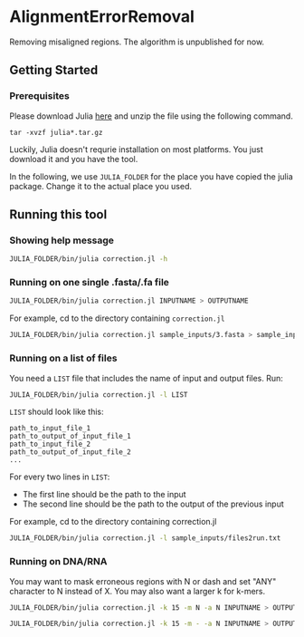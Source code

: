 # AlignmentErrorRemoval

Removing misaligned regions. The algorithm is unpublished for now. 

## Getting Started

### Prerequisites

Please download Julia [here](https://julialang.org/downloads/) and unzip the file using the following command.

```
tar -xvzf julia*.tar.gz
```

Luckily, Julia doesn't requrie installation on most platforms. You just download it and you have the tool. 

In the following, we use `JULIA_FOLDER` for the place you have copied the julia package. Change it to the actual place you used. 

## Running this tool

### Showing help message

``` bash
JULIA_FOLDER/bin/julia correction.jl -h
```

### Running on one single .fasta/.fa file

``` bash
JULIA_FOLDER/bin/julia correction.jl INPUTNAME > OUTPUTNAME
```

For example, cd to the directory containing `correction.jl`

``` bash
JULIA_FOLDER/bin/julia correction.jl sample_inputs/3.fasta > sample_inputs/3.out.fasta
```

### Running on a list of files

You need a `LIST` file that includes the name of input and output files. Run:

``` bash
JULIA_FOLDER/bin/julia correction.jl -l LIST
```

`LIST` should look like this:

```
path_to_input_file_1
path_to_output_of_input_file_1
path_to_input_file_2
path_to_output_of_input_file_2
...
```

For every two lines in `LIST`:

- The first line should be the path to the input
- The second line should be the path to the output of the previous input

For example, cd to the directory containing correction.jl

``` bash
JULIA_FOLDER/bin/julia correction.jl -l sample_inputs/files2run.txt
```

### Running on DNA/RNA

You may want to mask erroneous regions with N or dash and set "ANY" character to N instead of X. You may also want a larger k for k-mers.

``` bash
JULIA_FOLDER/bin/julia correction.jl -k 15 -m N -a N INPUTNAME > OUTPUTNAME
```

``` bash
JULIA_FOLDER/bin/julia correction.jl -k 15 -m - -a N INPUTNAME > OUTPUTNAME
```
